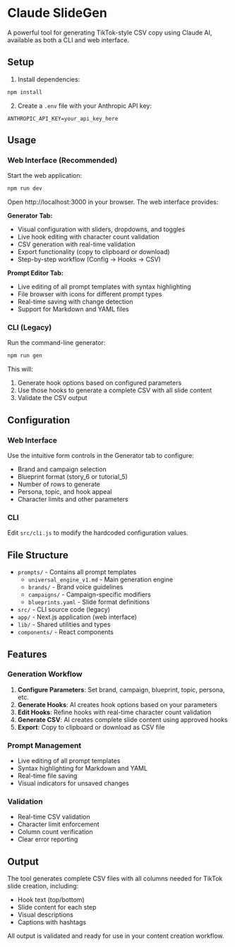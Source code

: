 # Claude SlideGen

A powerful tool for generating TikTok-style CSV copy using Claude AI, available as both a CLI and web interface.

## Setup

1. Install dependencies:
```bash
npm install
```

2. Create a `.env` file with your Anthropic API key:
```
ANTHROPIC_API_KEY=your_api_key_here
```

## Usage

### Web Interface (Recommended)

Start the web application:
```bash
npm run dev
```

Open http://localhost:3000 in your browser. The web interface provides:

**Generator Tab:**
- Visual configuration with sliders, dropdowns, and toggles
- Live hook editing with character count validation
- CSV generation with real-time validation
- Export functionality (copy to clipboard or download)
- Step-by-step workflow (Config → Hooks → CSV)

**Prompt Editor Tab:**
- Live editing of all prompt templates with syntax highlighting
- File browser with icons for different prompt types
- Real-time saving with change detection
- Support for Markdown and YAML files

### CLI (Legacy)

Run the command-line generator:
```bash
npm run gen
```

This will:
1. Generate hook options based on configured parameters
2. Use those hooks to generate a complete CSV with all slide content
3. Validate the CSV output

## Configuration

### Web Interface
Use the intuitive form controls in the Generator tab to configure:
- Brand and campaign selection
- Blueprint format (story_6 or tutorial_5)
- Number of rows to generate
- Persona, topic, and hook appeal
- Character limits and other parameters

### CLI
Edit `src/cli.js` to modify the hardcoded configuration values.

## File Structure

- `prompts/` - Contains all prompt templates
  - `universal_engine_v1.md` - Main generation engine
  - `brands/` - Brand voice guidelines  
  - `campaigns/` - Campaign-specific modifiers
  - `blueprints.yaml` - Slide format definitions
- `src/` - CLI source code (legacy)
- `app/` - Next.js application (web interface)
- `lib/` - Shared utilities and types
- `components/` - React components

## Features

### Generation Workflow
1. **Configure Parameters**: Set brand, campaign, blueprint, topic, persona, etc.
2. **Generate Hooks**: AI creates hook options based on your parameters
3. **Edit Hooks**: Refine hooks with real-time character count validation
4. **Generate CSV**: AI creates complete slide content using approved hooks
5. **Export**: Copy to clipboard or download as CSV file

### Prompt Management
- Live editing of all prompt templates
- Syntax highlighting for Markdown and YAML
- Real-time file saving
- Visual indicators for unsaved changes

### Validation
- Real-time CSV validation
- Character limit enforcement
- Column count verification
- Clear error reporting

## Output

The tool generates complete CSV files with all columns needed for TikTok slide creation, including:
- Hook text (top/bottom)
- Slide content for each step
- Visual descriptions
- Captions with hashtags

All output is validated and ready for use in your content creation workflow.
